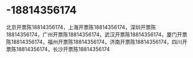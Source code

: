 # -18814356174
北京开票陈18814356174，上海开票陈18814356174，深圳开票陈18814356174，广州开票陈18814356174，武汉开票陈18814356174，厦门开票陈18814356174，福州开票陈18814356174，济南开票陈18814356174，四川开票陈18814356174，长沙开票陈18814356174
